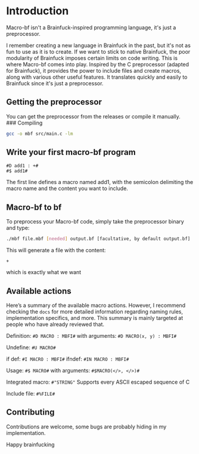 # Introduction
Macro-bf isn't a Brainfuck-inspired programming language, it's just a preprocessor.

I remember creating a new language in Brainfuck in the past, but it's not as fun to use as it is to create. If we want to stick to native Brainfuck, the poor modularity of Brainfuck imposes certain limits on code writing. This is where Macro-bf comes into play. Inspired by the C preprocessor (adapted for Brainfuck), it provides the power to include files and create macros, along with various other useful features. It translates quickly and easily to Brainfuck since it's just a preprocessor.

## Getting the preprocessor
You can get the preprocessor from the releases or compile it manually.
### Compiling
```bash
gcc -o mbf src/main.c -lm
``` 

## Write your first macro-bf program
```bf
#D add1 : +#
#$ add1#
```
The first line defines a macro named add1, with the semicolon delimiting the macro name and the content you want to include.

## Macro-bf to bf
To preprocess your Macro-bf code, simply take the preprocessor binary and type:
```bash
./mbf file.mbf [needed] output.bf [facultative, by default output.bf]
```
This will generate a file with the content:
```bf
+
``` 
which is exactly what we want

## Available actions
Here’s a summary of the available macro actions. However, I recommend checking the ``docs`` for more detailed information regarding naming rules, implementation specifics, and more. This summary is mainly targeted at people who have already reviewed that.



Definition:
``#D MACRO : MBFI#``
with arguments:
``#D MACRO(x, y) : MBFI#``

Undefine:
``#U MACRO#``

if def:
``#I MACRO : MBFI#``
ifndef:
``#IN MACRO : MBFI#``

Usage:
``#$ MACRO#``
with arguments:
``#$MACRO(</>, </>)#`` 

Integrated macro:
``#"STRING"`` Supports every ASCII escaped sequence of C

Include file:
``#%FILE#``

## Contributing
Contributions are welcome, some bugs are probably hiding in my implementation.

Happy brainfucking
